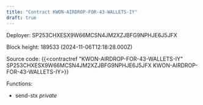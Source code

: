 ```yaml
---
title: "Contract KWON-AIRDROP-FOR-43-WALLETS-IY"
draft: true
---
```

Deployer: SP253CHXESX9W66MCSN4JM2XZJBFG9NPHJE6J5JFX


 



Block height: 189533 (2024-11-06T12:18:28.000Z)

Source code: {{<contractref "KWON-AIRDROP-FOR-43-WALLETS-IY" SP253CHXESX9W66MCSN4JM2XZJBFG9NPHJE6J5JFX KWON-AIRDROP-FOR-43-WALLETS-IY>}}

Functions:

* send-stx _private_
